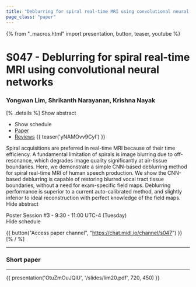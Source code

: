 ```yaml
---
title: "Deblurring for spiral real-time MRI using convolutional neural networks"
page_class: "paper"
---
```


{% from "_macros.html" import presentation, button, teaser, youtube %}

# S047 - Deblurring for spiral real-time MRI using convolutional neural networks

### Yongwan Lim, Shrikanth Narayanan, Krishna Nayak

[% .details %]
<a class="toggle_visibility" data-selector=".abstract" data-level="3">Show abstract</a>
- <a class="toggle_visibility" data-selector=".schedule" data-level="3">Show schedule</a>
- <a href="https://openreview.net/pdf?id=zYareJYs8Z">Paper</a>
- <a href="https://openreview.net/forum?id=zYareJYs8Z">Reviews</a>
{{ teaser('yNAMOvv9CyI') }}

<p>
    <span class="abstract">
        Spiral acquisitions are preferred in real-time MRI because of their time efficiency. A fundamental limitation of spirals is image blurring due to off-resonance, which degrades image quality significantly at air-tissue boundaries. Here, we demonstrate a simple CNN-based deblurring method for spiral real-time MRI of human speech production. We show the CNN-based deblurring is capable of restoring blurred vocal tract tissue boundaries, without a need for exam-specific field maps. Deblurring performance is superior to a current auto-calibrated method, and slightly inferior to ideal reconstruction with perfect knowledge of the field maps. 
        <br>
        <span class="actions"><a class="toggle_visibility" data-level="2">Hide abstract</a></span>
    </span>
</p>

<p>
    <span class="schedule">
        Poster Session #3  - 9:30 - 11:00 UTC-4 (Tuesday)
        <br>
        <span class="actions"><a class="toggle_visibility" data-level="2">Hide schedule</a></span>
    </span>
</p>

{{ button("Access paper channel", "https://chat.midl.io/channel/s047") }}
[% / %]

---


### Short paper

---

{{ presentation('OtuZmOuJQlU', '/slides/lim20.pdf', 720, 450) }}